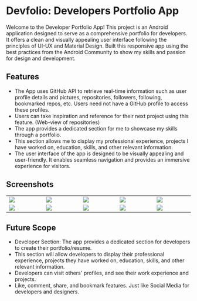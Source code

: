 # Devfolio: Developers Portfolio App

Welcome to the Developer Portfolio App! This project is an Android application designed to serve as a comprehensive portfolio for developers. It offers a clean and visually appealing user interface following the principles of UI-UX and Material Design. Built this responsive app using the best practices from the Android Community to show my skills and passion for design and development.

## Features

- The App uses GitHub API to retrieve real-time information such as user profile details and pictures, repositories, followers, following, bookmarked repos, etc. Users need not have a GitHub profile to access these profiles.
- Users can take inspiration and reference for their next project using this feature. (Web-view of repositories)
- The app provides a dedicated section for me to showcase my skills through a portfolio.
- This section allows me to display my professional experience, projects I have worked on, education, skills, and other relevant information.
- The user interface of the app is designed to be visually appealing and user-friendly. It enables seamless navigation and provides an immersive experience for visitors.

## Screenshots

<table width="100%">
  <tbody>
    <tr>
      <td width="1%"><img src="https://github.com/Kajal13081/Flutter_Portfolio/assets/80222700/b613875c-29ca-4988-a8f4-81efc3e16f66"/></td>
      <td width="1%"><img src="https://github.com/Kajal13081/Flutter_Portfolio/assets/80222700/7bc9a273-4bbb-4176-adbe-3d368e52e112"/></td>
       <td width="1%"><img src="https://github.com/Kajal13081/Flutter_Portfolio/assets/80222700/047ab0e3-6a3a-41d2-aaf9-f5c0d2e1b6a9"/></td>
       <td width="1%"><img src="https://github.com/Kajal13081/Flutter_Portfolio/assets/80222700/580642fe-a4d9-4620-b1f3-44f96a5dfcba"/></td>
      <td width="1%"><img src="https://github.com/Kajal13081/Flutter_Portfolio/assets/80222700/b382ab1e-652d-4c0f-9ffc-950f850f56b9"/></td>
    </tr>
    <tr>
       <td width="1%"><img src="https://github.com/Kajal13081/Flutter_Portfolio/assets/80222700/472bbfa3-cdd7-4ed2-ae0c-afa2dabf8c09"/></td>
      <td width="1%"><img src="https://github.com/Kajal13081/Flutter_Portfolio/assets/80222700/05f23772-186c-4912-991a-f771c9184442"/></td>
      <td width="1%"><img src="https://github.com/Kajal13081/Flutter_Portfolio/assets/80222700/992f71b9-9d40-44d4-9a93-ff3f867c55c9"/></td>
      <td width="1%"><img src="https://github.com/Kajal13081/Flutter_Portfolio/assets/80222700/c2e2bfc1-9cfe-4e3f-b8c1-3499edcb8f74"/></td>
      <td width="1%"><img src="https://github.com/Kajal13081/Flutter_Portfolio/assets/80222700/20720dbe-d501-4dbb-9f6f-205334f431c6"/></td>
    </tr>
  </tbody>
</table>


## Future Scope

- Developer Section: The app provides a dedicated section for developers to create their portfolio/resume.
- This section will allow developers to display their professional experience, projects they have worked on, education, skills, and other relevant information.
- Developers can visit others' profiles, and see their work experience and projects. 
- Like, comment, share, and bookmark features. Just like Social Media for developers and designers.

